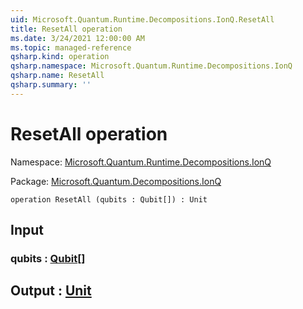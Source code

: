 ```yaml
---
uid: Microsoft.Quantum.Runtime.Decompositions.IonQ.ResetAll
title: ResetAll operation
ms.date: 3/24/2021 12:00:00 AM
ms.topic: managed-reference
qsharp.kind: operation
qsharp.namespace: Microsoft.Quantum.Runtime.Decompositions.IonQ
qsharp.name: ResetAll
qsharp.summary: ''
---
```


# ResetAll operation

Namespace: [Microsoft.Quantum.Runtime.Decompositions.IonQ](xref:Microsoft.Quantum.Runtime.Decompositions.IonQ)

Package: [Microsoft.Quantum.Decompositions.IonQ](https://nuget.org/packages/Microsoft.Quantum.Decompositions.IonQ)




```qsharp
operation ResetAll (qubits : Qubit[]) : Unit
```


## Input

### qubits : [Qubit](xref:microsoft.quantum.lang-ref.qubit)[]





## Output : [Unit](xref:microsoft.quantum.lang-ref.unit)


